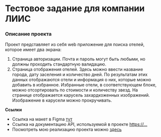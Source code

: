 # Тестовое задание для компании ЛИИС

### Описание проекта
Проект представляет из себя web приложение для поиска отелей, которое имеет два экрана:

1. Страница авторизации. Почта и пароль могут быть любыми, но должны 
проходить стандартную валидацию.
2. Страница отображения отелей. Здесь можно ввести название города, дату 
заселения и количество дней. По результатам этих данных отображаются отели и 
информация о них, которые можно добавить в избранное. Избранные отели, в 
соответствующем блоке, можно отсортировать по стоимости и количеству звезд. 
На странице отображается карусель захардкоженных изображений. Изображение в 
карусели можно прокручивать.

**Ссылки**

* Ссылка на макет в Figma [тут](https://www.figma.com/file/PxI4ycD6GMGSpxOZ2NbFBO/React-Test%2FSimple-Hotel-Check-(Copy)?node-id=0%3A1)
* Ссылка на документацию API, используемой в проекте [https://...](https://support.travelpayouts.com/hc/ru/articles/115000343268-API-%D0%B4%D0%B0%D0%BD%D0%BD%D1%8B%D1%85-%D0%BE%D1%82%D0%B5%D0%BB%D0%B5%D0%B9#price)
* Посмотреть мою реализацию проекта можно [здесь](https://test-task-to-liis.vercel.app)
